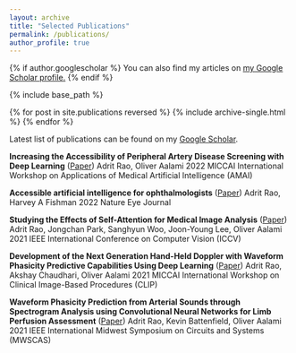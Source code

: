 ```yaml
---
layout: archive
title: "Selected Publications"
permalink: /publications/
author_profile: true
---
```


{% if author.googlescholar %}
  You can also find my articles on <u><a href="{{author.googlescholar}}">my Google Scholar profile</a>.</u>
{% endif %}

{% include base_path %}

{% for post in site.publications reversed %}
  {% include archive-single.html %}
{% endfor %}

Latest list of publications can be found on my [Google Scholar](https://scholar.google.com/citations?user=g1Kz9DIAAAAJ&hl=en&oi=ao).

**Increasing the Accessibility of Peripheral Artery Disease Screening with Deep Learning** ([Paper](https://link.springer.com/chapter/10.1007/978-3-031-17721-7_1))
Adrit Rao, Oliver Aalami
2022 MICCAI International Workshop on Applications of Medical Artificial Intelligence (AMAI)

**Accessible artificial intelligence for ophthalmologists** ([Paper](https://www.nature.com/articles/s41433-021-01891-6))
Adrit Rao, Harvey A Fishman
2022 Nature Eye Journal

**Studying the Effects of Self-Attention for Medical Image Analysis** ([Paper](https://openaccess.thecvf.com/content/ICCV2021W/CVAMD/papers/Rao_Studying_the_Effects_of_Self-Attention_for_Medical_Image_Analysis_ICCVW_2021_paper.pdf))
Adrit Rao, Jongchan Park, Sanghyun Woo, Joon-Young Lee, Oliver Aalami
2021 IEEE International Conference on Computer Vision (ICCV)

**Development of the Next Generation Hand-Held Doppler with Waveform Phasicity Predictive Capabilities Using Deep Learning** ([Paper](https://link.springer.com/chapter/10.1007/978-3-030-90874-4_6))
Adrit Rao, Akshay Chaudhari, Oliver Aalami
2021 MICCAI International Workshop on Clinical Image-Based Procedures (CLIP)

**Waveform Phasicity Prediction from Arterial Sounds through Spectrogram Analysis using Convolutional Neural Networks for Limb Perfusion Assessment** ([Paper](https://arxiv.org/pdf/2104.09748.pdf))
Adrit Rao, Kevin Battenfield, Oliver Aalami
2021 IEEE International Midwest Symposium on Circuits and Systems (MWSCAS)

